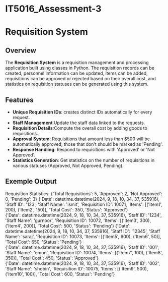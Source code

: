 # IT5016_Assessment-3
# Requisition System

## Overview

The **Requisition System** is a requisition management and processing application built using classes in Python. The requisition records can be created, personnel information can be updated, items can be added, requisitions can be approved or rejected based on their overall cost, and statistics on requisition statuses can be generated using this system.
## Features

- **Unique Requisition IDs**: creates distinct IDs automatically for every request.
- **Staff Management**:Update the staff data linked to the requests.
- **Requisition Details**:Compute the overall cost by adding goods to requisitions.
- **Approval System**: Requisitions that amount less than $500 will be automatically approved; those that don't should be marked as 'Pending'.
- **Response Handling**: Respond to requisitions with 'Approved' or 'Not Approved'.
- **Statistics Generation**: Get statistics on the number of requisitions in various statuses (Approved, Not Approved, Pending).

## Exemple Output

Requisition Statistics: {'Total Requisitions': 5, 'Approved': 2, 'Not Approved': 0, 'Pending': 3}
{'Date': datetime.datetime(2024, 9, 18, 10, 34, 37, 535916), 'Staff ID': '123', 'Staff Name': 'ismit', 'Requisition ID': 10071, 'Items': [('Item1', 200), ('Item2', 150)], 'Total Cost': 350, 'Status': 'Approved'}  
{'Date': datetime.datetime(2024, 9, 18, 10, 34, 37, 535916), 'Staff ID': '1234', 'Staff Name': 'gurnoor', 'Requisition ID': 10072, 'Items': [('Item3', 300), ('Item4', 200)], 'Total Cost': 500, 'Status': 'Pending'}
{'Date': datetime.datetime(2024, 9, 18, 10, 34, 37, 535916), 'Staff ID': '12345', 'Staff Name': 'saraj', 'Requisition ID': 10073, 'Items': [('Item5', 600), ('Item6', 50)], 'Total Cost': 650, 'Status': 'Pending'}  
{'Date': datetime.datetime(2024, 9, 18, 10, 34, 37, 535916), 'Staff ID': '001', 'Staff Name': 'emon', 'Requisition ID': 10074, 'Items': [('Item7', 100), ('Item8', 350)], 'Total Cost': 450, 'Status': 'Approved'}   
{'Date': datetime.datetime(2024, 9, 18, 10, 34, 37, 535916), 'Staff ID': '002', 'Staff Name': 'shobin', 'Requisition ID': 10075, 'Items': [('Item9', 500), ('Item10', 100)], 'Total Cost': 600, 'Status': 'Pending'} 


